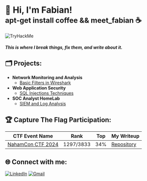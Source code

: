 # 👋 Hi, I'm Fabian! <br> <sub> apt-get install coffee && meet_fabian ☕ </sub>

![TryHackMe](https://tryhackme-badges.s3.amazonaws.com/cruzcs.png)
<!--- [![Hack The Box](https://www.hackthebox.com/badge/image/1957659)](https://app.hackthebox.com/profile/1957659) --->

#### _*This is where I break things, fix them, and write about it*._ </br>

## 🗂️ Projects:

- **Network Monitoring and Analysis**
  - [Basic Filters in Wireshark](https://github.com/fabiancruzcs/Basic-Filters-in-Wireshark)
- **Web Application Security**
  - [SQL Injections Techniques](https://github.com/fabiancruzcs/SQL-Injections-Techniques)
- **SOC Analyst HomeLab**
  - [SIEM and Log Analysis](https://github.com/fabiancruzcs/SIEM-and-Log-Analysis-Lab)

## 🏆 Capture The Flag Participation:

| CTF Event Name     | Rank     | Top  | My Writeup      | 
|--------------------------------------|----------------------|-------------------|---------------------------------------|
| [NahamCon CTF 2024](https://ctftime.org/event/2364)  | 1297/3833     | 34% | [Repository](https://github.com/fabiancruzcs/CTF-Writeups/tree/main/NahamCon-CTF-2024) | 

## 🌐 Connect with me:
[![LinkedIn](https://img.shields.io/badge/LinkedIn-%230077B5.svg?logo=linkedin&logoColor=white)](https://linkedin.com/in/fabiancruzcs) 
[![Gmail](https://img.shields.io/badge/Gmail-%23D14836.svg?logo=gmail&logoColor=white)](mailto:fabiancruzcs@gmail.com)
